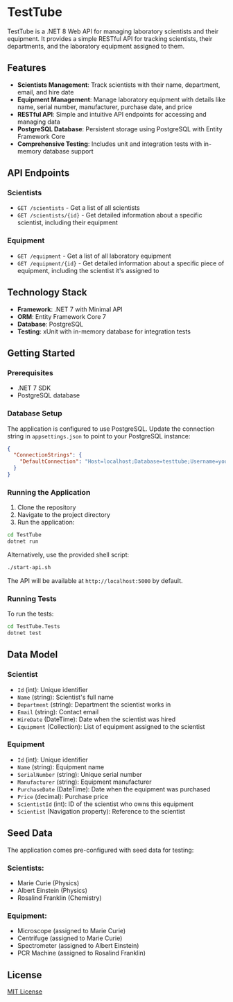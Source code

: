 # TestTube

TestTube is a .NET 8 Web API for managing laboratory scientists and their equipment. It provides a simple RESTful API for tracking scientists, their departments, and the laboratory equipment assigned to them.

## Features

- **Scientists Management**: Track scientists with their name, department, email, and hire date
- **Equipment Management**: Manage laboratory equipment with details like name, serial number, manufacturer, purchase date, and price
- **RESTful API**: Simple and intuitive API endpoints for accessing and managing data
- **PostgreSQL Database**: Persistent storage using PostgreSQL with Entity Framework Core
- **Comprehensive Testing**: Includes unit and integration tests with in-memory database support

## API Endpoints

### Scientists

- `GET /scientists` - Get a list of all scientists
- `GET /scientists/{id}` - Get detailed information about a specific scientist, including their equipment

### Equipment

- `GET /equipment` - Get a list of all laboratory equipment
- `GET /equipment/{id}` - Get detailed information about a specific piece of equipment, including the scientist it's assigned to

## Technology Stack

- **Framework**: .NET 7 with Minimal API
- **ORM**: Entity Framework Core 7
- **Database**: PostgreSQL
- **Testing**: xUnit with in-memory database for integration tests

## Getting Started

### Prerequisites

- .NET 7 SDK
- PostgreSQL database

### Database Setup

The application is configured to use PostgreSQL. Update the connection string in `appsettings.json` to point to your PostgreSQL instance:

```json
{
  "ConnectionStrings": {
    "DefaultConnection": "Host=localhost;Database=testtube;Username=your_username;Password=your_password"
  }
}
```

### Running the Application

1. Clone the repository
2. Navigate to the project directory
3. Run the application:

```bash
cd TestTube
dotnet run
```

Alternatively, use the provided shell script:

```bash
./start-api.sh
```

The API will be available at `http://localhost:5000` by default.

### Running Tests

To run the tests:

```bash
cd TestTube.Tests
dotnet test
```

## Data Model

### Scientist

- `Id` (int): Unique identifier
- `Name` (string): Scientist's full name
- `Department` (string): Department the scientist works in
- `Email` (string): Contact email
- `HireDate` (DateTime): Date when the scientist was hired
- `Equipment` (Collection): List of equipment assigned to the scientist

### Equipment

- `Id` (int): Unique identifier
- `Name` (string): Equipment name
- `SerialNumber` (string): Unique serial number
- `Manufacturer` (string): Equipment manufacturer
- `PurchaseDate` (DateTime): Date when the equipment was purchased
- `Price` (decimal): Purchase price
- `ScientistId` (int): ID of the scientist who owns this equipment
- `Scientist` (Navigation property): Reference to the scientist

## Seed Data

The application comes pre-configured with seed data for testing:

### Scientists:
- Marie Curie (Physics)
- Albert Einstein (Physics)
- Rosalind Franklin (Chemistry)

### Equipment:
- Microscope (assigned to Marie Curie)
- Centrifuge (assigned to Marie Curie)
- Spectrometer (assigned to Albert Einstein)
- PCR Machine (assigned to Rosalind Franklin)

## License

[MIT License](LICENSE)